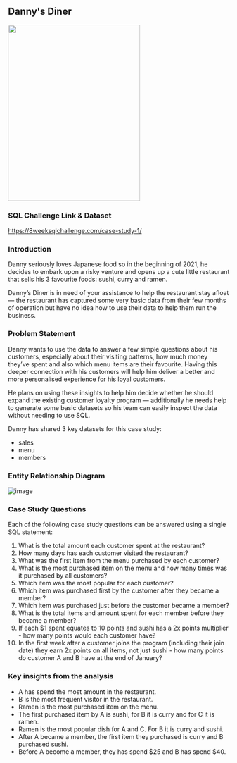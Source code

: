 ## Danny's Diner

<img src="https://user-images.githubusercontent.com/75059347/197112175-a2ce06ff-03bf-4bfc-84b4-f431fdba8328.png" width="300" height="400">

### SQL Challenge Link & Dataset
https://8weeksqlchallenge.com/case-study-1/

### Introduction
Danny seriously loves Japanese food so in the beginning of 2021, he decides to embark upon a risky venture and opens up a cute little restaurant that sells his 3 favourite foods: sushi, curry and ramen.

Danny’s Diner is in need of your assistance to help the restaurant stay afloat — the restaurant has captured some very basic data from their few months of operation but have no idea how to use their data to help them run the business.

### Problem Statement
Danny wants to use the data to answer a few simple questions about his customers, especially about their visiting patterns, how much money they’ve spent and also which menu items are their favourite. Having this deeper connection with his customers will help him deliver a better and more personalised experience for his loyal customers.

He plans on using these insights to help him decide whether he should expand the existing customer loyalty program — additionally he needs help to generate some basic datasets so his team can easily inspect the data without needing to use SQL.

Danny has shared 3 key datasets for this case study:

* sales
* menu
* members

### Entity Relationship Diagram

![image](https://user-images.githubusercontent.com/75059347/197111645-65f281cb-3f80-43d8-bb7b-975fa0e50971.png)

### Case Study Questions

Each of the following case study questions can be answered using a single SQL statement:

1. What is the total amount each customer spent at the restaurant?
2. How many days has each customer visited the restaurant?
3. What was the first item from the menu purchased by each customer?
4. What is the most purchased item on the menu and how many times was it purchased by all customers?
5. Which item was the most popular for each customer?
6. Which item was purchased first by the customer after they became a member?
7. Which item was purchased just before the customer became a member?
8. What is the total items and amount spent for each member before they became a member?
9. If each $1 spent equates to 10 points and sushi has a 2x points multiplier - how many points would each customer have?
10. In the first week after a customer joins the program (including their join date) they earn 2x points on all items, not just sushi - how many points do customer A and B have at the end of January?

### Key insights from the analysis
* A has spend the most amount in the restaurant.
* B is the most frequent visitor in the restaurant.
* Ramen is the most purchased item on the menu.
* The first purchased item by A is sushi, for B it is curry and for C it is ramen.
* Ramen is the most popular dish for A and C. For B it is curry and sushi.
* After A became a member, the first item they purchased is curry and B purchased sushi.
* Before A become a member, they has spend $25 and B has spend $40.
